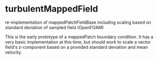 turbulentMappedField
====================

re-implementation of mappedPatchFieldBase including scaling based on standard deviation of sampled field (OpenFOAM)

This is the early prototype of a mappedPatch boundary condition.  It has a very basic implementation at this time, but should work to scale a vector field's z-component based on a provided standard deviation and mean velocity.
